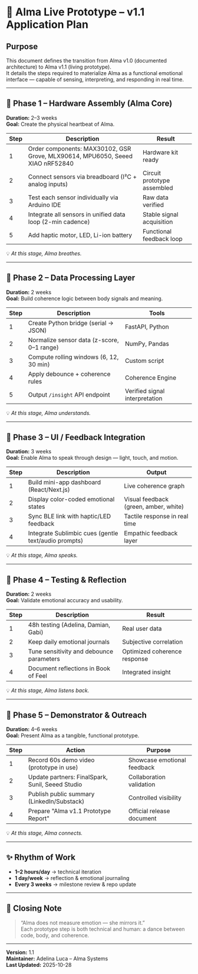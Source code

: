 # 💓 Alma Live Prototype – v1.1 Application Plan

## Purpose
This document defines the transition from Alma v1.0 (documented architecture) to Alma v1.1 (living prototype).  
It details the steps required to materialize Alma as a functional emotional interface — capable of sensing, interpreting, and responding in real time.

---

## 🔹 Phase 1 – Hardware Assembly (Alma Core)

**Duration:** 2–3 weeks  
**Goal:** Create the physical heartbeat of Alma.

| Step | Description | Result |
|------|--------------|--------|
| 1 | Order components: MAX30102, GSR Grove, MLX90614, MPU6050, Seeed XIAO nRF52840 | Hardware kit ready |
| 2 | Connect sensors via breadboard (I²C + analog inputs) | Circuit prototype assembled |
| 3 | Test each sensor individually via Arduino IDE | Raw data verified |
| 4 | Integrate all sensors in unified data loop (2-min cadence) | Stable signal acquisition |
| 5 | Add haptic motor, LED, Li-ion battery | Functional feedback loop |

💡 *At this stage, Alma breathes.*

---

## 🔹 Phase 2 – Data Processing Layer

**Duration:** 2 weeks  
**Goal:** Build coherence logic between body signals and meaning.

| Step | Description | Tools |
|------|--------------|--------|
| 1 | Create Python bridge (serial → JSON) | FastAPI, Python |
| 2 | Normalize sensor data (z-score, 0–1 range) | NumPy, Pandas |
| 3 | Compute rolling windows (6, 12, 30 min) | Custom script |
| 4 | Apply debounce + coherence rules | Coherence Engine |
| 5 | Output `/insight` API endpoint | Verified signal interpretation |

💡 *At this stage, Alma understands.*

---

## 🔹 Phase 3 – UI / Feedback Integration

**Duration:** 3 weeks  
**Goal:** Enable Alma to speak through design — light, touch, and motion.

| Step | Description | Output |
|------|--------------|---------|
| 1 | Build mini-app dashboard (React/Next.js) | Live coherence graph |
| 2 | Display color-coded emotional states | Visual feedback (green, amber, white) |
| 3 | Sync BLE link with haptic/LED feedback | Tactile response in real time |
| 4 | Integrate Sublimbic cues (gentle text/audio prompts) | Empathic feedback layer |

💡 *At this stage, Alma speaks.*

---

## 🔹 Phase 4 – Testing & Reflection

**Duration:** 2 weeks  
**Goal:** Validate emotional accuracy and usability.

| Step | Description | Result |
|------|--------------|--------|
| 1 | 48h testing (Adelina, Damian, Gabi) | Real user data |
| 2 | Keep daily emotional journals | Subjective correlation |
| 3 | Tune sensitivity and debounce parameters | Optimized coherence response |
| 4 | Document reflections in Book of Feel | Integrated insight |

💡 *At this stage, Alma listens back.*

---

## 🔹 Phase 5 – Demonstrator & Outreach

**Duration:** 4–6 weeks  
**Goal:** Present Alma as a tangible, functional prototype.

| Step | Action | Purpose |
|------|---------|----------|
| 1 | Record 60s demo video (prototype in use) | Showcase emotional feedback |
| 2 | Update partners: FinalSpark, Sunil, Seeed Studio | Collaboration validation |
| 3 | Publish public summary (LinkedIn/Substack) | Controlled visibility |
| 4 | Prepare "Alma v1.1 Prototype Report" | Official release document |

💡 *At this stage, Alma connects.*

---

## ✨ Rhythm of Work

- **1–2 hours/day** → technical iteration  
- **1 day/week** → reflection & emotional journaling  
- **Every 3 weeks** → milestone review & repo update  

---

## 🌿 Closing Note

> “Alma does not measure emotion — she mirrors it.”  
> Each prototype step is both technical and human: a dance between code, body, and coherence.

---

**Version:** 1.1  
**Maintainer:** Adelina Luca – Alma Systems  
**Last Updated:** 2025-10-28

